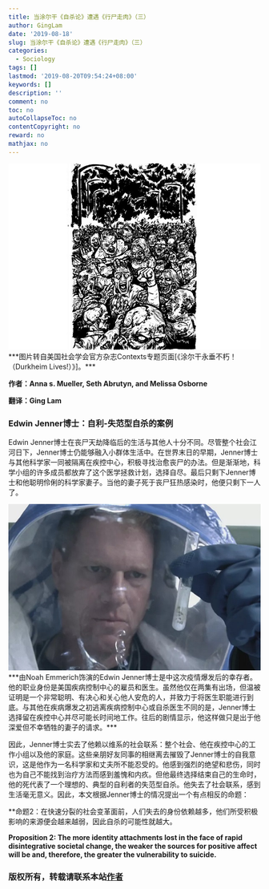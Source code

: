 ```yaml
---
title: 当涂尔干《自杀论》遭遇《行尸走肉》（三）
author: GingLam
date: '2019-08-18'
slug: 当涂尔干《自杀论》遭遇《行尸走肉》（三）
categories:
  - Sociology
tags: []
lastmod: '2019-08-20T09:54:24+08:00'
keywords: []
description: ''
comment: no
toc: no
autoCollapseToc: no
contentCopyright: no
reward: no
mathjax: no
---
```

<div align=center><img src="https://raw.githubusercontent.com/GingLam/Storage/master/zishalun1.jpg"></div>
<div align=center>
</div>
***图片转自美国社会学会官方杂志Contexts专题页面[《涂尔干永垂不朽！（Durkheim Lives!）》]。***

**作者：Anna s. Mueller, Seth Abrutyn, and Melissa Osborne**

**翻译：Ging Lam**

### Edwin Jenner博士：自利-失范型自杀的案例

Edwin Jenner博士在丧尸天劫降临后的生活与其他人十分不同。尽管整个社会江河日下，Jenner博士仍能够融入小群体生活中。在世界末日的早期，Jenner博士与其他科学家一同被隔离在疾控中心，积极寻找治愈丧尸的办法。但是渐渐地，科学小组的许多成员都放弃了这个医学拯救计划，选择自尽。最后只剩下Jenner博士和他聪明伶俐的科学家妻子。当他的妻子死于丧尸狂热感染时，他便只剩下一人了。

<!--more-->

<div align=center><img src="https://raw.githubusercontent.com/GingLam/Storage/master/zisha.jpg"></div>
<div align=center>
</div>
***由Noah Emmerich饰演的Edwin Jenner博士是中这次疫情爆发后的幸存者。他的职业身份是美国疾病控制中心的雇员和医生。虽然他仅在两集有出场，但温被证明是一个非常聪明、有决心和关心他人安危的人，并致力于将医生职能进行到底。与其他在疾病爆发之初逃离疾病控制中心或自杀医生不同的是，Jenner博士选择留在疾控中心并尽可能长时间地工作。往后的剧情显示，他这样做只是出于他深爱但不幸牺牲的妻子的请求。***

因此，Jenner博士实去了他赖以维系的社会联系：整个社会、他在疾控中心的工作小组以及他的家庭。这些亲朋好友同事的相继离去摧毁了Jenner博士的自我意识，这是他作为一名科学家和丈夫所不能忍受的。他感到强烈的绝望和悲伤，同时也为自己不能找到治疗方法而感到羞愧和内疚。但他最终选择结束自己的生命时，他的死代表了一个理想的、典型的自利者的失范型自杀。他失去了社会联系，感到生活毫无意义。因此，本文根据Jenner博士的情况提出一个有点相反的命题：

**命题2：在快速分裂的社会变革面前，人们失去的身份依赖越多，他们所受积极影响的来源便会越来越弱，因此自杀的可能性就越大。

**Proposition 2: The more identity attachments lost in the face of rapid disintegrative societal change, the  weaker the sources for positive affect will be and, therefore, the greater the vulnerability to suicide.**

### 版权所有，转载请联系本站[作者](mailto:linj83@mail2.sysu.edu.cn)
